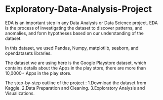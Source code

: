 # Exploratory-Data-Analysis-Project
EDA is an important step in any Data Analysis or Data Science project. EDA is the process of investigating the dataset to discover patterns, and anomalies, and form hypotheses based on our understanding of the dataset.

In this dataset, we used Pandas, Numpy, matplotlib, seaborn, and opendatasets libraries.

The dataset we are using here is the Google Playstore dataset, which contains details about the Apps in the play store, there are more than 10,0000+ Apps in the play store.

The step-by-step outline of the project :
1.Download the dataset from Kaggle.
2.Data Preparation and Cleaning.
3.Exploratory Analysis and Visualizations.

